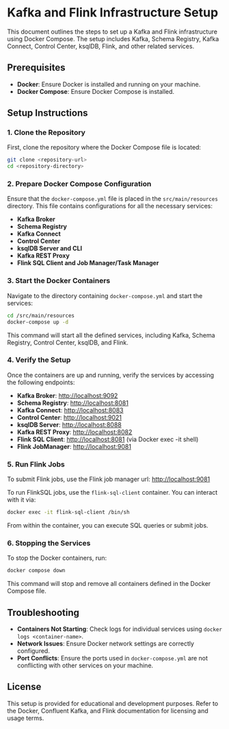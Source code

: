 
# Kafka and Flink Infrastructure Setup

This document outlines the steps to set up a Kafka and Flink infrastructure using Docker Compose. The setup includes Kafka, Schema Registry, Kafka Connect, Control Center, ksqlDB, Flink, and other related services.

## Prerequisites

- **Docker**: Ensure Docker is installed and running on your machine.
- **Docker Compose**: Ensure Docker Compose is installed.

## Setup Instructions

### 1. Clone the Repository

First, clone the repository where the Docker Compose file is located:

```bash
git clone <repository-url>
cd <repository-directory>
```

### 2. Prepare Docker Compose Configuration

Ensure that the `docker-compose.yml` file is placed in the `src/main/resources` directory. This file contains configurations for all the necessary services:

- **Kafka Broker**
- **Schema Registry**
- **Kafka Connect**
- **Control Center**
- **ksqlDB Server and CLI**
- **Kafka REST Proxy**
- **Flink SQL Client and Job Manager/Task Manager**

### 3. Start the Docker Containers

Navigate to the directory containing `docker-compose.yml` and start the services:

```bash
cd /src/main/resources
docker-compose up -d
```

This command will start all the defined services, including Kafka, Schema Registry, Control Center, ksqlDB, and Flink.

### 4. Verify the Setup

Once the containers are up and running, verify the services by accessing the following endpoints:

- **Kafka Broker**: [http://localhost:9092](http://localhost:9092)
- **Schema Registry**: [http://localhost:8081](http://localhost:8081)
- **Kafka Connect**: [http://localhost:8083](http://localhost:8083)
- **Control Center**: [http://localhost:9021](http://localhost:9021)
- **ksqlDB Server**: [http://localhost:8088](http://localhost:8088)
- **Kafka REST Proxy**: [http://localhost:8082](http://localhost:8082)
- **Flink SQL Client**: [http://localhost:8081](http://localhost:8081) (via Docker exec -it shell)
- **Flink JobManager**: [http://localhost:9081](http://localhost:9081)

### 5. Run Flink Jobs
To submit Flink jobs, use the Flink job manager url: [http://localhost:9081](http://localhost:9081)

To run FlinkSQL jobs, use the `flink-sql-client` container. You can interact with it via:

```bash
docker exec -it flink-sql-client /bin/sh
```

From within the container, you can execute SQL queries or submit jobs.

### 6. Stopping the Services

To stop the Docker containers, run:

```bash
docker compose down
```

This command will stop and remove all containers defined in the Docker Compose file.

## Troubleshooting

- **Containers Not Starting**: Check logs for individual services using `docker logs <container-name>`.
- **Network Issues**: Ensure Docker network settings are correctly configured.
- **Port Conflicts**: Ensure the ports used in `docker-compose.yml` are not conflicting with other services on your machine.

## License

This setup is provided for educational and development purposes. Refer to the Docker, Confluent Kafka, and Flink documentation for licensing and usage terms.
